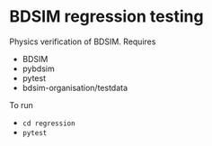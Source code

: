 # BDSIM regression testing

Physics verification of BDSIM. Requires

* BDSIM
* pybdsim
* pytest
* bdsim-organisation/testdata

To run

* ```cd regression```
* ```pytest```

